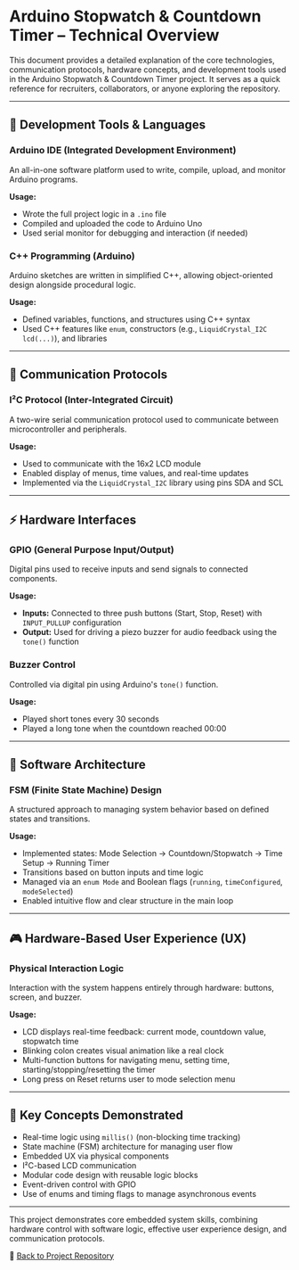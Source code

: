 # Arduino Stopwatch & Countdown Timer – Technical Overview

This document provides a detailed explanation of the core technologies, communication protocols, hardware concepts, and development tools used in the Arduino Stopwatch & Countdown Timer project. It serves as a quick reference for recruiters, collaborators, or anyone exploring the repository.

---

## 🔧 Development Tools & Languages

### **Arduino IDE (Integrated Development Environment)**

An all-in-one software platform used to write, compile, upload, and monitor Arduino programs.

**Usage:**

* Wrote the full project logic in a `.ino` file
* Compiled and uploaded the code to Arduino Uno
* Used serial monitor for debugging and interaction (if needed)

### **C++ Programming (Arduino)**

Arduino sketches are written in simplified C++, allowing object-oriented design alongside procedural logic.

**Usage:**

* Defined variables, functions, and structures using C++ syntax
* Used C++ features like `enum`, constructors (e.g., `LiquidCrystal_I2C lcd(...)`), and libraries

---

## 🔌 Communication Protocols

### **I²C Protocol (Inter-Integrated Circuit)**

A two-wire serial communication protocol used to communicate between microcontroller and peripherals.

**Usage:**

* Used to communicate with the 16x2 LCD module
* Enabled display of menus, time values, and real-time updates
* Implemented via the `LiquidCrystal_I2C` library using pins SDA and SCL

---

## ⚡ Hardware Interfaces

### **GPIO (General Purpose Input/Output)**

Digital pins used to receive inputs and send signals to connected components.

**Usage:**

* **Inputs:** Connected to three push buttons (Start, Stop, Reset) with `INPUT_PULLUP` configuration
* **Output:** Used for driving a piezo buzzer for audio feedback using the `tone()` function

### **Buzzer Control**

Controlled via digital pin using Arduino's `tone()` function.

**Usage:**

* Played short tones every 30 seconds
* Played a long tone when the countdown reached 00:00

---

## 🔁 Software Architecture

### **FSM (Finite State Machine) Design**

A structured approach to managing system behavior based on defined states and transitions.

**Usage:**

* Implemented states: Mode Selection → Countdown/Stopwatch → Time Setup → Running Timer
* Transitions based on button inputs and time logic
* Managed via an `enum Mode` and Boolean flags (`running`, `timeConfigured`, `modeSelected`)
* Enabled intuitive flow and clear structure in the main loop

---

## 🎮 Hardware-Based User Experience (UX)

### **Physical Interaction Logic**

Interaction with the system happens entirely through hardware: buttons, screen, and buzzer.

**Usage:**

* LCD displays real-time feedback: current mode, countdown value, stopwatch time
* Blinking colon creates visual animation like a real clock
* Multi-function buttons for navigating menu, setting time, starting/stopping/resetting the timer
* Long press on Reset returns user to mode selection menu

---

## 🧠 Key Concepts Demonstrated

* Real-time logic using `millis()` (non-blocking time tracking)
* State machine (FSM) architecture for managing user flow
* Embedded UX via physical components
* I²C-based LCD communication
* Modular code design with reusable logic blocks
* Event-driven control with GPIO
* Use of enums and timing flags to manage asynchronous events

---

This project demonstrates core embedded system skills, combining hardware control with software logic, effective user experience design, and communication protocols.

🔗 [Back to Project Repository](https://github.com/Asaf-Alber/arduino-stopwatch-countdown)
